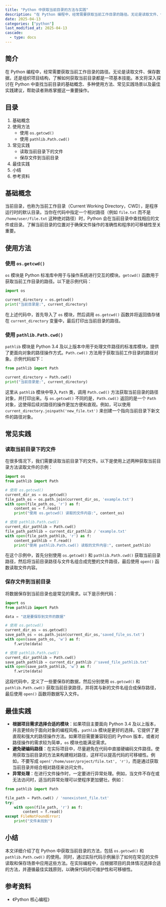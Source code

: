 ```yaml
---
title: "Python 中获取当前目录的方法与实践"
description: "在 Python 编程中，经常需要获取当前工作目录的路径。无论是读取文件、保存数据，还是组织项目结构，了解如何获取当前目录都是一项基本技能。本文将深入探讨在 Python 中查找当前目录的基础概念、多种使用方法、常见实践场景以及最佳实践建议，帮助读者熟练掌握这一重要操作。"
date: 2025-04-13
categories: ["python"]
last_modified_at: 2025-04-13
cascade:
  - type: docs
---
```


<!-- more -->

## 简介
在 Python 编程中，经常需要获取当前工作目录的路径。无论是读取文件、保存数据，还是组织项目结构，了解如何获取当前目录都是一项基本技能。本文将深入探讨在 Python 中查找当前目录的基础概念、多种使用方法、常见实践场景以及最佳实践建议，帮助读者熟练掌握这一重要操作。

## 目录
1. 基础概念
2. 使用方法
    - 使用 `os.getcwd()`
    - 使用 `pathlib.Path.cwd()`
3. 常见实践
    - 读取当前目录下的文件
    - 保存文件到当前目录
4. 最佳实践
5. 小结
6. 参考资料

## 基础概念
当前目录，也称为当前工作目录（Current Working Directory，CWD），是程序运行时的默认目录。当你在代码中指定一个相对路径（例如 `file.txt` 而不是 `/home/user/file.txt` 这种绝对路径）时，Python 会在当前目录中查找相应的文件或目录。了解当前目录的位置对于确保文件操作的准确性和程序的可移植性至关重要。

## 使用方法

### 使用 `os.getcwd()`
`os` 模块是 Python 标准库中用于与操作系统进行交互的模块。`getcwd()` 函数用于获取当前工作目录的路径。以下是示例代码：

```python
import os

current_directory = os.getcwd()
print("当前目录是:", current_directory)
```

在上述代码中，首先导入了 `os` 模块，然后调用 `os.getcwd()` 函数并将返回值存储在 `current_directory` 变量中，最后打印出当前目录的路径。

### 使用 `pathlib.Path.cwd()`
`pathlib` 模块是 Python 3.4 及以上版本中用于处理文件路径的标准库模块，提供了更面向对象的路径操作方式。`Path.cwd()` 方法用于获取当前工作目录的路径对象。示例代码如下：

```python
from pathlib import Path

current_directory = Path.cwd()
print("当前目录是:", current_directory)
```

这里从 `pathlib` 模块中导入 `Path` 类，调用 `Path.cwd()` 方法获取当前目录的路径对象，并打印出来。与 `os.getcwd()` 不同的是，`Path.cwd()` 返回的是一个 `Path` 对象，这使得后续对路径的操作更加方便和直观。例如，可以使用 `current_directory.joinpath('new_file.txt')` 来创建一个指向当前目录下新文件的路径对象。

## 常见实践

### 读取当前目录下的文件
在很多情况下，我们需要读取当前目录下的文件。以下是使用上述两种获取当前目录方法读取文件的示例：

```python
import os
from pathlib import Path

# 使用 os.getcwd()
current_dir_os = os.getcwd()
file_path_os = os.path.join(current_dir_os, 'example.txt')
with open(file_path_os, 'r') as f:
    content_os = f.read()
    print("使用 os.getcwd() 读取的文件内容:", content_os)

# 使用 pathlib.Path.cwd()
current_dir_pathlib = Path.cwd()
file_path_pathlib = current_dir_pathlib / 'example.txt'
with open(file_path_pathlib, 'r') as f:
    content_pathlib = f.read()
    print("使用 pathlib.Path.cwd() 读取的文件内容:", content_pathlib)
```

在这个示例中，首先分别使用 `os.getcwd()` 和 `pathlib.Path.cwd()` 获取当前目录路径，然后将当前目录路径与文件名组合成完整的文件路径，最后使用 `open()` 函数读取文件内容。

### 保存文件到当前目录
将数据保存到当前目录也是常见的需求。以下是示例代码：

```python
import os
from pathlib import Path

data = "这是要保存到文件的数据"

# 使用 os.getcwd()
current_dir_os = os.getcwd()
save_path_os = os.path.join(current_dir_os,'saved_file_os.txt')
with open(save_path_os, 'w') as f:
    f.write(data)

# 使用 pathlib.Path.cwd()
current_dir_pathlib = Path.cwd()
save_path_pathlib = current_dir_pathlib /'saved_file_pathlib.txt'
with open(save_path_pathlib, 'w') as f:
    f.write(data)
```

这段代码中，定义了一些要保存的数据，然后分别使用 `os.getcwd()` 和 `pathlib.Path.cwd()` 获取当前目录路径，并将其与新的文件名组合成保存路径，最后使用 `open()` 函数将数据写入文件。

## 最佳实践
- **根据项目需求选择合适的模块**：如果项目主要面向 Python 3.4 及以上版本，并且更倾向于面向对象的编程风格，`pathlib` 模块是更好的选择。它提供了更直观和强大的路径操作方法。如果项目需要兼容较旧的 Python 版本，或者对路径操作的需求较为简单，`os` 模块也能满足需求。
- **避免硬编码路径**：在实际项目中，尽量避免在代码中直接硬编码文件路径。使用获取当前目录的方法来构建相对路径，这样可以提高代码的可移植性。例如，不要写成 `open('/home/user/project/file.txt', 'r')`，而是通过获取当前目录并结合相对路径来访问文件。
- **异常处理**：在进行文件操作时，一定要进行异常处理。例如，当文件不存在或无法访问时，适当的异常处理可以使程序更加健壮。例如：

```python
from pathlib import Path

file_path = Path.cwd() / 'nonexistent_file.txt'
try:
    with open(file_path, 'r') as f:
        content = f.read()
except FileNotFoundError:
    print("文件未找到")
```

## 小结
本文详细介绍了在 Python 中获取当前目录的方法，包括 `os.getcwd()` 和 `pathlib.Path.cwd()` 的使用。同时，通过实际代码示例展示了如何在常见的文件读取和保存场景中应用这些方法。在实际编程中，应根据项目的具体情况选择合适的方法，并遵循最佳实践原则，以确保代码的可维护性和可移植性。

## 参考资料
- 《Python 核心编程》